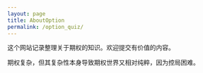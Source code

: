 ```yaml
---
layout: page
title: AboutOption
permalink: /option_quiz/
---
```


这个网站记录整理关于期权的知识。欢迎提交有价值的内容。    

期权复杂，但其复杂性本身导致期权世界又相对纯粹，因为控局困难。  
